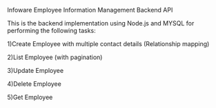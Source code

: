 
Infoware Employee Information Management Backend API 

This is the backend implementation using Node.js and MYSQL for performing the following tasks:

1)Create Employee with multiple contact details (Relationship mapping)

2)List Employee (with pagination)

3)Update Employee

4)Delete Employee

5)Get Employee



